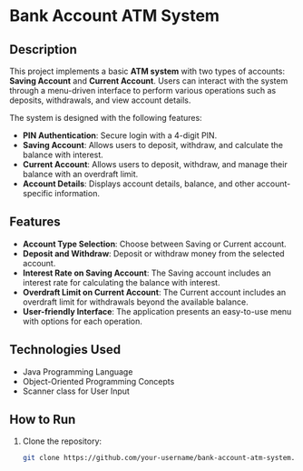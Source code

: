 # Bank Account ATM System

## Description
This project implements a basic **ATM system** with two types of accounts: **Saving Account** and **Current Account**. Users can interact with the system through a menu-driven interface to perform various operations such as deposits, withdrawals, and view account details.

The system is designed with the following features:
- **PIN Authentication**: Secure login with a 4-digit PIN.
- **Saving Account**: Allows users to deposit, withdraw, and calculate the balance with interest.
- **Current Account**: Allows users to deposit, withdraw, and manage their balance with an overdraft limit.
- **Account Details**: Displays account details, balance, and other account-specific information.

## Features
- **Account Type Selection**: Choose between Saving or Current account.
- **Deposit and Withdraw**: Deposit or withdraw money from the selected account.
- **Interest Rate on Saving Account**: The Saving account includes an interest rate for calculating the balance with interest.
- **Overdraft Limit on Current Account**: The Current account includes an overdraft limit for withdrawals beyond the available balance.
- **User-friendly Interface**: The application presents an easy-to-use menu with options for each operation.

## Technologies Used
- Java Programming Language
- Object-Oriented Programming Concepts
- Scanner class for User Input

## How to Run

1. Clone the repository:
   ```bash
   git clone https://github.com/your-username/bank-account-atm-system.git
